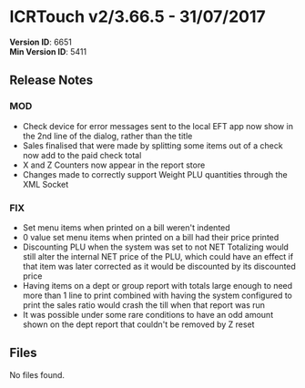 # ICRTouch v2/3.66.5 - 31/07/2017

__Version ID__: 6651
<br>__Min Version ID__: 5411

## Release Notes
### MOD
- Check device for error messages sent to the local EFT app now show in the 2nd line of the dialog, rather than the title
- Sales finalised that were made by splitting some items out of a check now add to the paid check total
- X and Z Counters now appear in the report store
- Changes made to correctly support Weight PLU quantities through the XML Socket

### FIX
- Set menu items when printed on a bill weren't indented
- 0 value set menu items when printed on a bill had their price printed
- Discounting PLU when the system was set to not NET Totalizing would still alter the internal NET price of the PLU, which could have an effect if that item was later corrected as it would be discounted by its discounted price
- Having items on a dept or group report with totals large enough to need more than 1 line to print combined with having the system configured to print the sales ratio would crash the till when that report was run
- It was possible under some rare conditions to have an odd amount shown on the dept report that couldn't be removed by Z reset

## Files
No files found.

